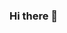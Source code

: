### Hi there 👋

<!--
**ArundeepChohan/ArundeepChohan** is a ✨ _special_ ✨ repository because its `README.md` (this file) appears on your GitHub profile.

Here are some ideas to get you started:

- 🔭 I’m currently working on learning new tech ...
- 🌱 I’m currently learning AWS applications...
- 👯 I’m looking to collaborate on ...
- 🤔 I’m looking for help with  ...
- 💬 Ask me about Selenium I am one of the top 20 users in it...
- 📫 How to reach me: Email: arundeepchohan2009@hotmail.com ...
- 😄 Pronouns: He/Him ...
- ⚡ Fun fact: Most likely if you can't find an element in Selenium it's most likely in an iframe...
-->
